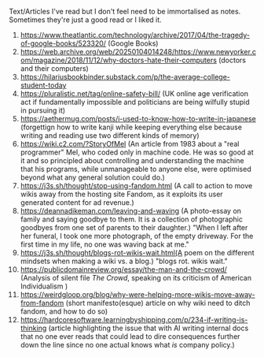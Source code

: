 Text/Articles I've read but I don't feel need to be immortalised as notes. Sometimes they're just a good read or I liked it.

1. https://www.theatlantic.com/technology/archive/2017/04/the-tragedy-of-google-books/523320/ (Google Books)
2. https://web.archive.org/web/20250104014248/https://www.newyorker.com/magazine/2018/11/12/why-doctors-hate-their-computers (doctors and their computers)
3. https://hilariusbookbinder.substack.com/p/the-average-college-student-today
4. https://pluralistic.net/tag/online-safety-bill/ (UK online age verification act if fundamentally impossible and politicians are being wilfully stupid in pursuing it)
5. https://aethermug.com/posts/i-used-to-know-how-to-write-in-japanese (forgettign how to write kanji while keeping everything else because writing and reading use two different kinds of memory)
6. https://wiki.c2.com/?StoryOfMel (An article from 1983 about a "real programmer" Mel, who coded only in machine code. He was so good at it and so principled about controlling and understanding the machine that his programs, while unmanageable to anyone else, were optimised beyond what any general solution could do.)
7. https://j3s.sh/thought/stop-using-fandom.html (A call to action to move wikis away from the hosting site Fandom, as it exploits its user generated content for ad revenue.)
8. https://deannadikeman.com/leaving-and-waving (A photo-essay on family and saying goodbye to them. It is a collection of photographic goodbyes from one set of parents to their daughter.)
   "When I left after her funeral, I took one more photograph, of the empty driveway. For the first time in my life, no one was waving back at me."
9. https://j3s.sh/thought/blogs-rot-wikis-wait.html(A poem on the different mindsets when making a wiki vs. a blog.)
   "blogs rot. wikis wait."
10. https://publicdomainreview.org/essay/the-man-and-the-crowd/ (Analysis of silent file *The Crowd*, speaking on its criticism of American Individualism )
11. https://weirdgloop.org/blog/why-were-helping-more-wikis-move-away-from-fandom (short manifesto(esque) article on why wiki need to ditch fandom, and how to do so)
12. https://hardcoresoftware.learningbyshipping.com/p/234-if-writing-is-thinking (article highlighting the issue that with AI writing internal docs that no one ever reads that could lead to dire consequences further down the line since no one actual knows what _is_ company policy.)